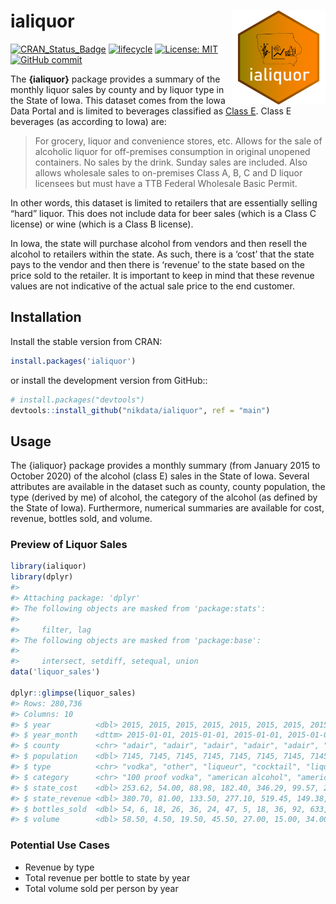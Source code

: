 
<!-- README.md is generated from README.Rmd. Please edit that file -->

# ialiquor <a href='https://nikdata.github.io/ialiquor/'><img src='man/figures/ialiquor.png' align="right" width="150" height="150" /></a>

<!-- badges: start -->

[![CRAN\_Status\_Badge](https://www.r-pkg.org/badges/version/ialiquor)](https://cran.r-project.org/package=ialiquor)
[![lifecycle](https://img.shields.io/badge/lifecycle-experimental-orange.svg)](https://www.tidyverse.org/lifecycle/#experimental)
[![License:
MIT](https://img.shields.io/badge/License-MIT-blue.svg)](https://opensource.org/licenses/MIT)
[![GitHub
commit](https://img.shields.io/github/last-commit/nikdata/ialiquor)](https://github.com/nikdata/ialiquor/commit/main)
<!-- badges: end -->

The **{ialiquor}** package provides a summary of the monthly liquor
sales by county and by liquor type in the State of Iowa. This dataset
comes from the Iowa Data Portal and is limited to beverages classified
as [Class E](https://abd.iowa.gov/license-classifications). Class E
beverages (as according to Iowa) are:

> For grocery, liquor and convenience stores, etc. Allows for the sale
> of alcoholic liquor for off-premises consumption in original unopened
> containers. No sales by the drink. Sunday sales are included. Also
> allows wholesale sales to on-premises Class A, B, C and D liquor
> licensees but must have a TTB Federal Wholesale Basic Permit.

In other words, this dataset is limited to retailers that are
essentially selling “hard” liquor. This does not include data for beer
sales (which is a Class C license) or wine (which is a Class B license).

In Iowa, the state will purchase alcohol from vendors and then resell
the alcohol to retailers within the state. As such, there is a ‘cost’
that the state pays to the vendor and then there is ‘revenue’ to the
state based on the price sold to the retailer. It is important to keep
in mind that these revenue values are not indicative of the actual sale
price to the end customer.

## Installation

Install the stable version from CRAN:

``` r
install.packages('ialiquor')
```

or install the development version from GitHub::

``` r
# install.packages("devtools")
devtools::install_github("nikdata/ialiquor", ref = "main")
```

## Usage

The {ialiquor} package provides a monthly summary (from January 2015 to
October 2020) of the alcohol (class E) sales in the State of Iowa.
Several attributes are available in the dataset such as county, county
population, the type (derived by me) of alcohol, the category of the
alcohol (as defined by the State of Iowa). Furthermore, numerical
summaries are available for cost, revenue, bottles sold, and volume.

### Preview of Liquor Sales

``` r
library(ialiquor)
library(dplyr)
#> 
#> Attaching package: 'dplyr'
#> The following objects are masked from 'package:stats':
#> 
#>     filter, lag
#> The following objects are masked from 'package:base':
#> 
#>     intersect, setdiff, setequal, union
data('liquor_sales')

dplyr::glimpse(liquor_sales)
#> Rows: 280,736
#> Columns: 10
#> $ year          <dbl> 2015, 2015, 2015, 2015, 2015, 2015, 2015, 2015, 2015, 2…
#> $ year_month    <dttm> 2015-01-01, 2015-01-01, 2015-01-01, 2015-01-01, 2015-0…
#> $ county        <chr> "adair", "adair", "adair", "adair", "adair", "adair", "…
#> $ population    <dbl> 7145, 7145, 7145, 7145, 7145, 7145, 7145, 7145, 7145, 7…
#> $ type          <chr> "vodka", "other", "liqueur", "cocktail", "liqueur", "gi…
#> $ category      <chr> "100 proof vodka", "american alcohol", "american amaret…
#> $ state_cost    <dbl> 253.62, 54.00, 88.98, 182.40, 346.29, 99.57, 257.72, 31…
#> $ state_revenue <dbl> 380.70, 81.00, 133.50, 277.10, 519.45, 149.38, 388.12, …
#> $ bottles_sold  <dbl> 54, 6, 18, 26, 36, 24, 47, 5, 18, 36, 92, 633, 60, 25, …
#> $ volume        <dbl> 58.50, 4.50, 19.50, 45.50, 27.00, 15.00, 34.00, 3.75, 1…
```

### Potential Use Cases

  - Revenue by type
  - Total revenue per bottle to state by year
  - Total volume sold per person by year
